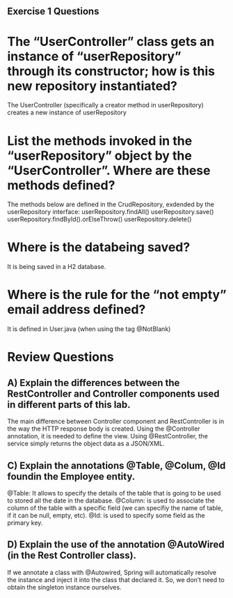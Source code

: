 ## Exercise 1 Questions

# The “UserController” class gets an instance of “userRepository” through its constructor; how is this new repository instantiated?
   The UserController (specifically a creator method in userRepository) creates a new instance of userRepository


# List the methods invoked in the “userRepository” object by the “UserController”. Where are these methods defined?
   The methods below are defined in the CrudRepository, exdended by the userRepository interface:
	userRepository.findAll() 
	userRepository.save() 
	userRepository.findById().orElseThrow() 
	userRepository.delete()


# Where is the databeing saved?
   It is being saved in a H2 database.


# Where is the rule for the “not empty” email address defined?
   It is defined in User.java (when using the tag @NotBlank)




# Review Questions 

## A) Explain the differences between the RestController and Controller components used in different parts of this lab.
   The main difference between Controller component and RestController is in the way the HTTP response body is created. Using the @Controller annotation, it is needed to define the view. Using @RestController, the service simply returns the object data as a JSON/XML.


## C) Explain the annotations @Table, @Colum, @Id foundin the Employee entity.
   @Table: It allows to specify the details of the table that is going to be used to stored all the date in the database.
   @Column: is used to associate the column of the table with a specific field (we can specifiy the name of table, if it can be null, empty, etc).
   @Id: is used to specify some field as the primary key.


## D) Explain the use of the annotation @AutoWired (in the Rest Controller class).
   If we annotate a class with @Autowired, Spring will automatically resolve the instance and inject it into the class that declared it. So, we don’t need to obtain the singleton instance ourselves.


